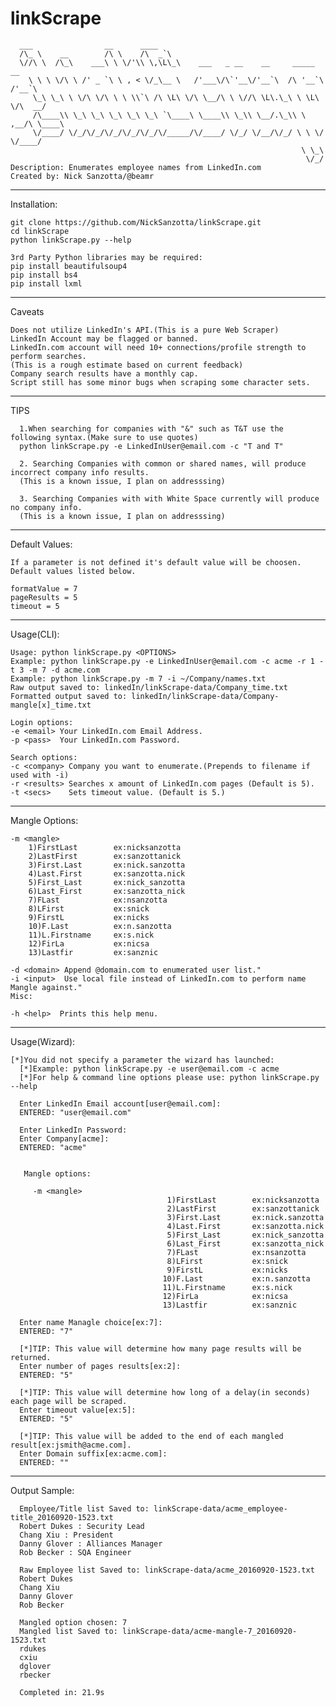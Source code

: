 # linkScrape

      ___                __      ____                                             
      /\_ \    __        /\ \    /\  _`\                                           
      \//\ \  /\_\    ___\ \ \/'\\ \,\L\_\    ___   _ __    __     _____      __   
        \ \ \ \/\ \ /' _ `\ \ , < \/_\__ \   /'___\/\`'__\/'__`\  /\ '__`\  /'__`\ 
         \_\ \_\ \ \/\ \/\ \ \ \\`\ /\ \L\ \/\ \__/\ \ \//\ \L\.\_\ \ \L\ \/\  __/ 
         /\____\\ \_\ \_\ \_\ \_\ \_\ `\____\ \____\\ \_\\ \__/.\_\\ \ ,__/\ \____\
         \/____/ \/_/\/_/\/_/\/_/\/_/\/_____/\/____/ \/_/ \/__/\/_/ \ \ \/  \/____/
                                                                     \ \_\         
                                                                      \/_/ 
    Description: Enumerates employee names from LinkedIn.com
    Created by: Nick Sanzotta/@beamr
***
Installation:

    git clone https://github.com/NickSanzotta/linkScrape.git
    cd linkScrape
    python linkScrape.py --help
    
    3rd Party Python libraries may be required:
    pip install beautifulsoup4
    pip install bs4
    pip install lxml

***
Caveats

    Does not utilize LinkedIn's API.(This is a pure Web Scraper)
    LinkedIn Account may be flagged or banned.
    LinkedIn.com account will need 10+ connections/profile strength to perform searches.
    (This is a rough estimate based on current feedback)
    Company search results have a monthly cap.
    Script still has some minor bugs when scraping some character sets.
***
TIPS

      1.When searching for companies with "&" such as T&T use the following syntax.(Make sure to use quotes)
      python linkScrape.py -e LinkedInUser@email.com -c "T and T"
   
      2. Searching Companies with common or shared names, will produce incorrect company info results.
      (This is a known issue, I plan on addresssing)
      
      3. Searching Companies with with White Space currently will produce no company info.
      (This is a known issue, I plan on addresssing)
        
***
Default Values:

    If a parameter is not defined it's default value will be choosen.
    Default values listed below.
  
    formatValue = 7
    pageResults = 5
    timeout = 5
    
***
Usage(CLI):

    Usage: python linkScrape.py <OPTIONS>
    Example: python linkScrape.py -e LinkedInUser@email.com -c acme -r 1 -t 3 -m 7 -d acme.com
    Example: python linkScrape.py -m 7 -i ~/Company/names.txt
    Raw output saved to: linkedIn/linkScrape-data/Company_time.txt
    Formatted output saved to: linkedIn/linkScrape-data/Company-mangle[x]_time.txt
    
    Login options:
    -e <email> Your LinkedIn.com Email Address.
    -p <pass>  Your LinkedIn.com Password.
    
    Search options:
    -c <company> Company you want to enumerate.(Prepends to filename if used with -i) 
    -r <results> Searches x amount of LinkedIn.com pages (Default is 5).
    -t <secs>    Sets timeout value. (Default is 5.)
  ***
Mangle Options: 
    
    -m <mangle>
        1)FirstLast        ex:nicksanzotta
        2)LastFirst        ex:sanzottanick
        3)First.Last       ex:nick.sanzotta
        4)Last.First       ex:sanzotta.nick
        5)First_Last       ex:nick_sanzotta
        6)Last_First       ex:sanzotta_nick
        7)FLast            ex:nsanzotta
        8)LFirst           ex:snick
        9)FirstL           ex:nicks
        10)F.Last          ex:n.sanzotta
        11)L.Firstname     ex:s.nick
        12)FirLa           ex:nicsa
        13)Lastfir         ex:sanznic  
  
    -d <domain> Append @domain.com to enumerated user list."
    -i <input>  Use local file instead of LinkedIn.com to perform name Mangle against."
    Misc:
    
    -h <help>  Prints this help menu.
  
 

***
Usage(Wizard):

    [*]You did not specify a parameter the wizard has launched:
      [*]Example: python linkScrape.py -e user@email.com -c acme
      [*]For help & command line options please use: python linkScrape.py --help
      
      Enter LinkedIn Email account[user@email.com]: 
      ENTERED: "user@email.com"
      
      Enter LinkedIn Password: 
      Enter Company[acme]: 
      ENTERED: "acme"
      
      
       Mangle options:
      
      	 -m <mangle>		  
                                       1)FirstLast        ex:nicksanzotta
                                       2)LastFirst        ex:sanzottanick
                                       3)First.Last       ex:nick.sanzotta
                                       4)Last.First       ex:sanzotta.nick
                                       5)First_Last       ex:nick_sanzotta
                                       6)Last_First       ex:sanzotta_nick
                                       7)FLast            ex:nsanzotta
                                       8)LFirst           ex:snick
                                       9)FirstL           ex:nicks
                                      10)F.Last           ex:n.sanzotta
                                      11)L.Firstname      ex:s.nick
                                      12)FirLa            ex:nicsa
                                      13)Lastfir          ex:sanznic
              
      Enter name Managle choice[ex:7]: 
      ENTERED: "7"
      
      [*]TIP: This value will determine how many page results will be returned.
      Enter number of pages results[ex:2]: 
      ENTERED: "5"
      
      [*]TIP: This value will determine how long of a delay(in seconds) each page will be scraped.
      Enter timeout value[ex:5]: 
      ENTERED: "5"
      
      [*]TIP: This value will be added to the end of each mangled result[ex:jsmith@acme.com].
      Enter Domain suffix[ex:acme.com]: 
      ENTERED: ""


***
Output Sample:

      Employee/Title list Saved to: linkScrape-data/acme_employee-title_20160920-1523.txt
      Robert Dukes : Security Lead
      Chang Xiu : President
      Danny Glover : Alliances Manager
      Rob Becker : SQA Engineer

      Raw Employee list Saved to: linkScrape-data/acme_20160920-1523.txt
      Robert Dukes
      Chang Xiu
      Danny Glover
      Rob Becker
      
      Mangled option chosen: 7
      Mangled list Saved to: linkScrape-data/acme-mangle-7_20160920-1523.txt
      rdukes
      cxiu
      dglover
      rbecker
      
      Completed in: 21.9s



